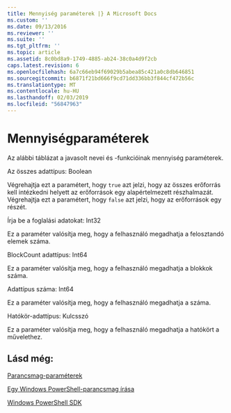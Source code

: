 ```yaml
---
title: Mennyiség paraméterek |} A Microsoft Docs
ms.custom: ''
ms.date: 09/13/2016
ms.reviewer: ''
ms.suite: ''
ms.tgt_pltfrm: ''
ms.topic: article
ms.assetid: 8c0bd8a9-1749-4885-ab24-38c0a4d9f2cb
caps.latest.revision: 6
ms.openlocfilehash: 6a7c66eb94f69029b5abea85c421a0c8db646851
ms.sourcegitcommit: b6871f21bd666f9cd71dd336bb3f844cf472b56c
ms.translationtype: MT
ms.contentlocale: hu-HU
ms.lasthandoff: 02/03/2019
ms.locfileid: "56847963"
---
```

# <a name="quantity-parameters"></a>Mennyiségparaméterek

Az alábbi táblázat a javasolt nevei és -funkcióinak mennyiség paraméterek.

Az összes adattípus: Boolean

Végrehajtja ezt a paramétert, hogy `true` azt jelzi, hogy az összes erőforrás kell intézkedni helyett az erőforrások egy alapértelmezett részhalmazát. Végrehajtja ezt a paramétert, hogy `false` azt jelzi, hogy az erőforrások egy részét.

Írja be a foglalási adatokat: Int32

Ez a paraméter valósítja meg, hogy a felhasználó megadhatja a felosztandó elemek száma.

BlockCount adattípus: Int64

Ez a paraméter valósítja meg, hogy a felhasználó megadhatja a blokkok száma.

Adattípus száma: Int64

Ez a paraméter valósítja meg, hogy a felhasználó megadhatja a száma.

Hatókör-adattípus: Kulcsszó

Ez a paraméter valósítja meg, hogy a felhasználó megadhatja a hatókört a művelethez.

## <a name="see-also"></a>Lásd még:

[Parancsmag-paraméterek](./cmdlet-parameters.md)

[Egy Windows PowerShell-parancsmag írása](./writing-a-windows-powershell-cmdlet.md)

[Windows PowerShell SDK](../windows-powershell-reference.md)
